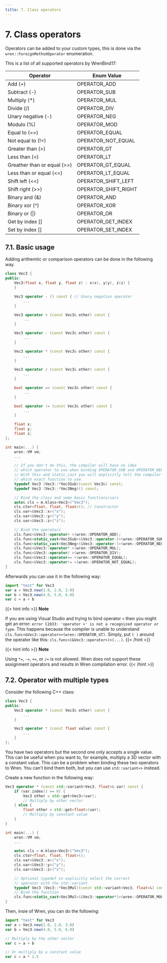 ```yaml
---
title: 7. Class operators
---
```


# 7. Class operators

Operators can be added to your custom types, this is done via the `wren::ForeignMethodOperator` enumeration. 

This is a list of all supported operators by WrenBind17:

| Operator | Enum Value |
| -------- | ---------- |
| Add (+)  | OPERATOR_ADD |
| Subtract (-) | OPERATOR_SUB |
| Multiply (*) | OPERATOR_MUL |
| Divide (/) | OPERATOR_DIV |
| Unary negative (-) | OPERATOR_NEG |
| Modulo (%) | OPERATOR_MOD |
| Equal to (==) | OPERATOR_EQUAL |
| Not equal to (!=) | OPERATOR_NOT_EQUAL |
| Greater than (>) | OPERATOR_GT |
| Less than (<) | OPERATOR_LT |
| Greather than or equal (>=) | OPERATOR_GT_EQUAL |
| Less than or equal (<=) | OPERATOR_LT_EQUAL |
| Shift left (<<) | OPERATOR_SHIFT_LEFT |
| Shift right (>>) | OPERATOR_SHIFT_RIGHT |
| Binary and (&) | OPERATOR_AND |
| Binary xor (^) | OPERATOR_XOR |
| Binary or (\|) | OPERATOR_OR |
| Get by index [] | OPERATOR_GET_INDEX |
| Set by index [] | OPERATOR_SET_INDEX |

## 7.1. Basic usage

Adding arithemtic or comparison operators can be done in the following way. 

```cpp
class Vec3 {
public:
    Vec3(float x, float y, float z) : x(x), y(y), z(z) {
    }

    Vec3 operator - () const { // Unary negation operator
        ...
    }

    Vec3 operator + (const Vec3& other) const {
        ...
    }

    Vec3 operator - (const Vec3& other) const {
        ...
    }

    Vec3 operator * (const Vec3& other) const {
        ...
    }

    Vec3 operator / (const Vec3& other) const {
        ...
    }

    bool operator == (const Vec3& other) const {
        ...
    }

    bool operator != (const Vec3& other) const {
        ...
    }

    float x;
    float y;
    float z;
};

int main(...) {
    wren::VM vm;
    ...

    // If you don't do this, the compiler will have no idea
    // which operator to use when binding OPERATOR_SUB and OPERATOR_NEG.
    // With this and static_cast you will explicitly tell the compiler
    // which exact function to use.
    typedef Vec3 (Vec3::*Vec3Sub)(const Vec3&) const;
    typedef Vec3 (Vec3::*Vec3Neg)() const;

    // Bind the class and some basic functions/vars
    auto& cls = m.klass<Vec3>("Vec3");
    cls.ctor<float, float, float>(); // Constructor
    cls.var<&Vec3::x>("x");
    cls.var<&Vec3::y>("y");
    cls.var<&Vec3::z>("z");

    // Bind the operators
    cls.func<&Vec3::operator+ >(wren::OPERATOR_ADD);
    cls.func<static_cast<Vec3Sub>(&Vec3::operator-)>(wren::OPERATOR_SUB);
    cls.func<static_cast<Vec3Neg>(&Vec3::operator-)>(wren::OPERATOR_NEG);
    cls.func<&Vec3::operator* >(wren::OPERATOR_MUL);
    cls.func<&Vec3::operator/ >(wren::OPERATOR_DIV);
    cls.func<&Vec3::operator== >(wren::OPERATOR_EQUAL);
    cls.func<&Vec3::operator!= >(wren::OPERATOR_NOT_EQUAL);
}
```

Afterwards you can use it in the following way:

```js
import "test" for Vec3
var a = Vec3.new(1.0, 2.0, 3.0)
var b = Vec3.new(4.0, 5.0, 6.0)
var c = a + b
```

{{< hint info >}}
**Note**

If you are using Visual Studio and trying to bind operator `<` then you might get an error: `error C2833: 'operator >' is not a recognized operator or type`. This happens because the compiler is unable to understand `cls.func<&Vec3::operator>>(wren::OPERATOR_GT)`. Simply, put `( )` around the operator like this: `cls.func<(&Vec3::operator>)>(...)`.
{{< /hint >}}

{{< hint info >}}
**Note**

Using `*=`, `-=`, `+=`, or `/=` is not allowed. Wren does not support these assignment operators and results in Wren compilation error.
{{< /hint >}}

## 7.2. Operator with multiple types

Consider the following C++ class:

```cpp
class Vec3 {
public:
    Vec3 operator * (const Vec3& other) const {
        ...
    }

    Vec3 operator * (const float value) const {
        ...
    }
};
```

You have two operators but the second one only accepts a single value. This can be useful when you want to, for example, multiply a 3D vector with a constant value. This can be a problem when binding these two operators to Wren. You can't bind them both, but you can use `std::variant<>` instead.

Create a new function in the following way:

```cpp
Vec3 operator * (const std::variant<Vec3, float>& var) const {
    if (var.index() == 0) {
        Vec3 other = std::get<Vec3>(var);
        // Multiply by other vector
    } else {
        float other = std::get<float>(var);
        // Multiply by constant value
    }
}

int main(...) {
    wren::VM vm;
    ...

    auto& cls = m.klass<Vec3>("Vec3");
    cls.ctor<float, float, float>();
    cls.var<&Vec3::x>("x");
    cls.var<&Vec3::y>("y");
    cls.var<&Vec3::z>("z");

    // Optional typedef to explicitly select the correct 
    // operator with the std::variant
    typedef Vec3 (Vec3::*Vec3Mul)(const std::variant<Vec3, float>&) const;
    // Bind the function
    cls.func<static_cast<Vec3Mul>(&Vec3::operator*)>(wren::OPERATOR_MUL);
}
```

Then, insie of Wren, you can do the following:

```js
import "test" for Vec3
var a = Vec3.new(1.0, 2.0, 3.0)
var b = Vec3.new(4.0, 5.0, 6.0)

// Multiply by the other vector
var c = a + b

// Or multiply by a constant value
var c = a * 1.5
```
